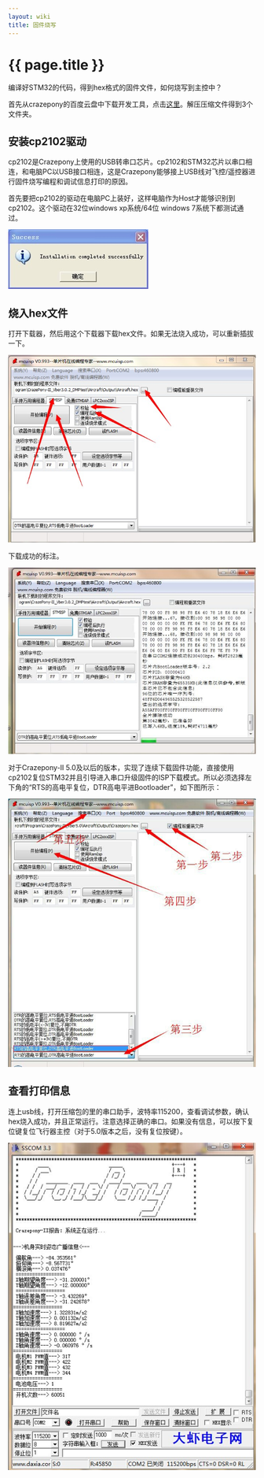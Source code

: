 ```yaml
---
layout: wiki
title: 固件烧写
---
```


# {{ page.title }}

编译好STM32的代码，得到hex格式的固件文件，如何烧写到主控中？

首先从crazepony的百度云盘中下载开发工具，点击[这里](http://pan.baidu.com/s/1eQ1kfPw)。解压压缩文件得到3个文件夹。

## 安装cp2102驱动
cp2102是Crazepony上使用的USB转串口芯片。cp2102和STM32芯片以串口相连，和电脑PC以USB接口相连，这是Crazepony能够接上USB线对飞控/遥控器进行固件烧写编程和调试信息打印的原因。

首先要把cp2102的驱动在电脑PC上装好，这样电脑作为Host才能够识别到cp2102。这个驱动在32位windows xp系统/64位 windows 7系统下都测试通过。

![](/assets/img/cp2102.jpg)

## 烧入hex文件
打开下载器，然后用这个下载器下载hex文件。如果无法烧入成功，可以重新插拔一下。

![](/assets/img/download.jpg)

下载成功的标注。

![](/assets/img/download-done.jpg)

对于Crazepony-II 5.0及以后的版本，实现了连续下载固件功能，直接使用cp2102复位STM32并且引导进入串口升级固件的ISP下载模式。所以必须选择左下角的“RTS的高电平复位，DTR高电平进Bootloader”，如下图所示：

![](/assets/img/download-1.jpg)

## 查看打印信息

连上usb线，打开压缩包的里的串口助手，波特率115200，查看调试参数，确认hex烧入成功，并且正常运行。注意选择正确的串口。如果没有信息，可以按下复位键复位飞行器主控（对于5.0版本之后，没有复位按键）。

![](/assets/img/uart-info.jpg)

